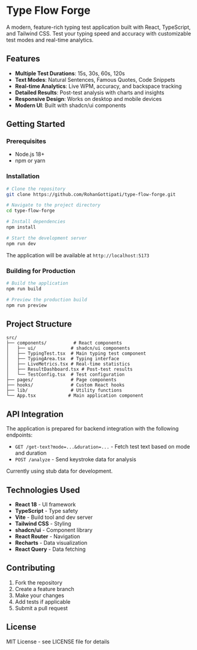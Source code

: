 # Type Flow Forge

A modern, feature-rich typing test application built with React, TypeScript, and Tailwind CSS. Test your typing speed and accuracy with customizable test modes and real-time analytics.

## Features

- **Multiple Test Durations**: 15s, 30s, 60s, 120s
- **Text Modes**: Natural Sentences, Famous Quotes, Code Snippets
- **Real-time Analytics**: Live WPM, accuracy, and backspace tracking
- **Detailed Results**: Post-test analysis with charts and insights
- **Responsive Design**: Works on desktop and mobile devices
- **Modern UI**: Built with shadcn/ui components

## Getting Started

### Prerequisites

- Node.js 18+ 
- npm or yarn

### Installation

```bash
# Clone the repository
git clone https://github.com/RohanGottipati/type-flow-forge.git

# Navigate to the project directory
cd type-flow-forge

# Install dependencies
npm install

# Start the development server
npm run dev
```

The application will be available at `http://localhost:5173`

### Building for Production

```bash
# Build the application
npm run build

# Preview the production build
npm run preview
```

## Project Structure

```
src/
├── components/          # React components
│   ├── ui/             # shadcn/ui components
│   ├── TypingTest.tsx  # Main typing test component
│   ├── TypingArea.tsx  # Typing interface
│   ├── LiveMetrics.tsx # Real-time statistics
│   ├── ResultDashboard.tsx # Post-test results
│   └── TestConfig.tsx  # Test configuration
├── pages/              # Page components
├── hooks/              # Custom React hooks
├── lib/                # Utility functions
└── App.tsx            # Main application component
```

## API Integration

The application is prepared for backend integration with the following endpoints:

- `GET /get-text?mode=...&duration=...` - Fetch test text based on mode and duration
- `POST /analyze` - Send keystroke data for analysis

Currently using stub data for development.

## Technologies Used

- **React 18** - UI framework
- **TypeScript** - Type safety
- **Vite** - Build tool and dev server
- **Tailwind CSS** - Styling
- **shadcn/ui** - Component library
- **React Router** - Navigation
- **Recharts** - Data visualization
- **React Query** - Data fetching

## Contributing

1. Fork the repository
2. Create a feature branch
3. Make your changes
4. Add tests if applicable
5. Submit a pull request

## License

MIT License - see LICENSE file for details
